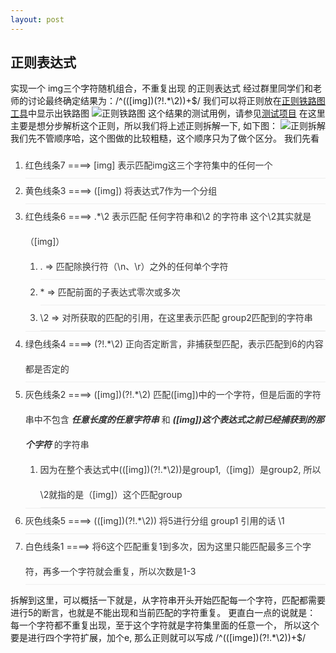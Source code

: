 ```yaml
---
layout: post
---
```

<style>
li {
    line-height: 40px;
    color: #333;
    border-bottom: 1px solid #eee;
}
</style>
## 正则表达式
实现一个 img三个字符随机组合，不重复出现 的正则表达式
经过群里同学们和老师的讨论最终确定结果为：/^((\[img\])(?!.*\2))+$/
我们可以将正则放在[正则铁路图工具](https://yatoo2018.github.io/regexper-static/build/index.html)中显示出铁路图
![正则铁路图](../../../assert/imgs/regexp-railroad.png)
这个结果的测试用例，请参见[测试项目](https://github.com/Yatoo2018/RegExp-showcase13)
在这里主要是想分步解析这个正则，所以我们将上述正则拆解一下, 如下图：
![正则拆解](../../../assert/imgs/reg-gmi.jpg)
我们先不管顺序哈，这个图做的比较粗糙，这个顺序只为了做个区分。
我们先看
 1. 红色线条7  ====>  \[img\] 表示匹配img这三个字符集中的任何一个
 2. 黄色线条3  ====>  (\[img\]) 将表达式7作为一个分组
 3. 红色线条6  ====>  .*\2 表示匹配  任何字符串和\2 的字符串 这个\2其实就是（\[img\]）
    1. . => 匹配除换行符（\n、\r）之外的任何单个字符
    2. \* => 匹配前面的子表达式零次或多次
    3. \2 => 对所获取的匹配的引用，在这里表示匹配 group2匹配到的字符串
 4. 绿色线条4  ====> (?!.*\2) 正向否定断言，非捕获型匹配，表示匹配到6的内容都是否定的
 5. 灰色线条2  ====> (\[img\])(?!.*\2) 匹配(\[img\])中的一个字符，但是后面的字符串中不包含 ***任意长度的任意字符串*** 和 ***(\[img\])这个表达式之前已经捕获到的那个字符*** 的字符串
    1. 因为在整个表达式中((\[img\])(?!.*\2))是group1,（\[img\]）是group2, 所以\2就指的是（\[img\]）这个匹配group
 6. 灰色线条5  ====> ((\[img\])(?!.*\2)) 将5进行分组 group1 引用的话 \1
 7. 白色线条1  ====> 将6这个匹配重复1到多次，因为这里只能匹配最多三个字符，再多一个字符就会重复，所以次数是1-3

拆解到这里，可以概括一下就是，从字符串开头开始匹配每一个字符，匹配都需要进行5的断言，也就是不能出现和当前匹配的字符重复。
更直白一点的说就是： 每一个字符都不重复出现，至于这个字符就是字符集里面的任意一个，
所以这个要是进行四个字符扩展，加个e, 那么正则就可以写成 /^((\[imge\])(?!.*\2))+$/

